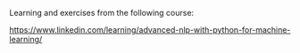 Learning and exercises from the following course:

https://www.linkedin.com/learning/advanced-nlp-with-python-for-machine-learning/
